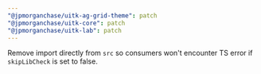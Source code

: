 ```yaml
---
"@jpmorganchase/uitk-ag-grid-theme": patch
"@jpmorganchase/uitk-core": patch
"@jpmorganchase/uitk-lab": patch
---
```


Remove import directly from `src` so consumers won't encounter
TS error if `skipLibCheck` is set to false. 
